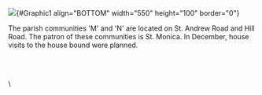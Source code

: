 ![](./SCCSt%20AndrewSHillRd.jpg){#Graphic1 align="BOTTOM" width="550"
height="100" border="0"}

The parish communities \'M\' and \'N\' are located on St. Andrew Road
and Hill Road. The patron of these communities is St. Monica. In
December, house visits to the house bound were planned.

 

\
\
